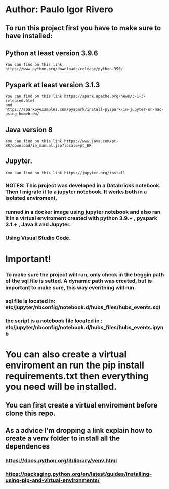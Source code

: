 # Author: Paulo Igor Rivero

## To run this project first you have to make sure to have installed:
## Python at least version 3.9.6
    You can find on this link https://www.python.org/downloads/release/python-396/
## Pyspark at least version 3.1.3
    You can find on this link https://spark.apache.org/news/3-1-3-released.html
    and
    https://sparkbyexamples.com/pyspark/install-pyspark-in-jupyter-on-mac-using-homebrew/
## Java version 8
    You can find on this link https://www.java.com/pt-BR/download/ie_manual.jsp?locale=pt_BR
## Jupyter.
    You can find on this link https://jupyter.org/install

### NOTES: This project was developed in a Databricks notebook. Then I migrate it to a jupyter notebook. It works both in a isolated enviroment, 
### runned in a docker image using jupyter notebook and also ran it in a virtual enviroment created with python 3.9.+ , pyspark 3.1.+ , Java 8 and Jupyter. 
### Using Visual Studio Code. 

# Important!
### To make sure the project will run, only check in the beggin path of the sql file is setted. A dynamic path was created, but is important to make sure, this way everithing will run.
### sql file is located in: etc/jupyter/nbconfig/notebook.d/hubs_files/hubs_events.sql
### the script is a notebook file located in : etc/jupyter/nbconfig/notebook.d/hubs_files/hubs_events.ipynb


# You can also create a virtual enviroment an run the pip install requirements.txt then everything you need will be installed.
## You can first create a virtual enviroment before clone this repo.
## As a advice I'm dropping a link explain how to create a venv folder to install all the dependences
### https://docs.python.org/3/library/venv.html
### https://packaging.python.org/en/latest/guides/installing-using-pip-and-virtual-environments/
